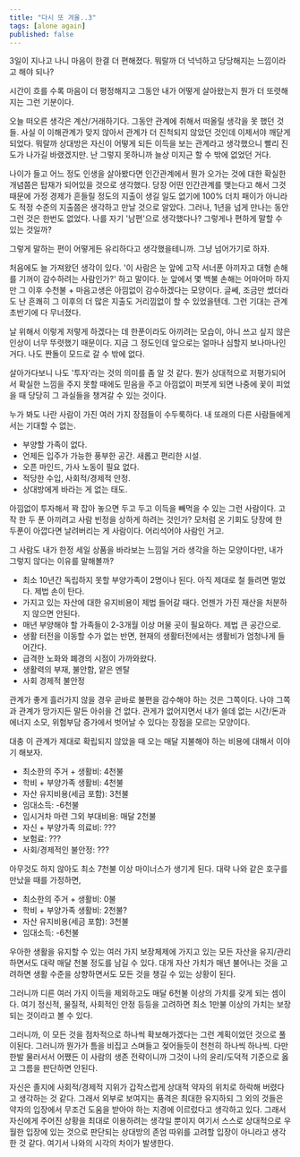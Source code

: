 ```yaml
---
title: "다시 또 겨울..3"
tags: [alone again]
published: false
---
```


3일이 지나고 나니 마음이 한결 더 편해졌다. 뭐랄까 더 넉넉하고 당당해지는 느낌이라고 해야 되나?

시간이 흐를 수록 마음이 더 평정해지고 그동안 내가 어떻게 살아왔는지 뭔가 더 또렷해지는 그런 기분이다.

오늘 떠오른 생각은 계산/거래하기다. 그동안 관계에 취해서 떠올릴 생각을 못 했던 것들. 사실 이 이해관계가 맞지 않아서 관계가 더 진척되지 않았던 것인데 이제서야 깨닫게 되었다. 뭐랄까 상대방은 자신이 어떻게 되든 이득을 보는 관계라고 생각했으니 빨리 진도가 나가길 바랬겠지만. 난 그렇지 못하니까 늘상 미지근 할 수 밖에 없었던 거다.

나이가 들고 어느 정도 인생을 살아봤다면 인간관계에서 뭔가 오가는 것에 대한 확실한 개념쯤은 탑재가 되어있을 것으로 생각했다. 당장 어떤 인간관계를 맺는다고 해서 그것 때문에 가정 경제가 흔들릴 정도의 지출이 생길 일도 없기에 100% 더치 패이가 아니라도 적정 수준의 지출쯤은 생각하고 만날 것으로 알았다. 그러나, 1년을 넘게 만나는 동안 그런 것은 한번도 없었다. 나를 자기 '남편'으로 생각했다나? 그렇게나 편하게 말할 수 있는 것일까?

그렇게 말하는 편이 어떻게든 유리하다고 생각했을테니까. 그냥 넘어가기로 하자.

처음에도 늘 가져왔던 생각이 있다. '이 사람은 눈 앞에 고작 서너푼 아끼자고 대형 손해를 기꺼이 감수하려는 사람인가?' 하고 말이다. 눈 앞에서 몇 백불 손해는 어마어마 하지만 그 이후 수천불 + 마음고생은 아낌없이 감수하겠다는 모양이다. 글쎄, 조금만 썼더라도 난 흔쾌히 그 이후의 더 많은 지출도 거리낌없이 할 수 있었을텐데. 그런 기대는 관계 초반기에 다 무너졌다. 

날 위해서 이렇게 저렇게 하겠다는 데 한푼이라도 아끼려는 모습이, 아니 쓰고 싶지 않은 인상이 너무 뚜렷했기 때문이다. 지금 그 정도인데 앞으로는 얼마나 심할지 보나마나인 거다. 나도 짠돌이 모드로 갈 수 밖에 없다. 

살아가다보니 나도 '투자'라는 것의 의미를 좀 알 것 같다. 뭔가 상대적으로 저평가되어서 확실한 느낌을 주지 못할 때에도 믿음을 주고 아낌없이 퍼붓게 되면 나중에 꽃이 피었을 때 당당히 그 과실들을 챙겨갈 수 있는 것이다.

누가 봐도 나란 사람이 가진 여러 가지 장점들이 수두룩하다. 내 또래의 다른 사람들에게서는 기대할 수 없는.
- 부양할 가족이 없다.
- 언제든 입주가 가능한 풍부한 공간. 새롭고 편리한 시설.
- 오픈 마인드, 가사 노동이 필요 없다.
- 적당한 수입, 사회적/경제적 안정.
- 상대방에게 바라는 게 없는 태도.

아낌없이 투자해서 꽉 잡아 놓으면 두고 두고 이득을 빼먹을 수 있는 그런 사람이다. 고작 한 두 푼 아끼려고 사람 빈정을 상하게 하려는 것인가? 모처럼 온 기회도 당장에 한 두푼이 아깝다면 날려버리는 게 사람이다. 어리석어야 사람인 거고.

그 사람도 내가 한정 세일 상품을 바라보는 느낌일 거라 생각을 하는 모양이다만, 내가 그렇지 않다는 이유를 말해볼까?
- 최소 10년간 독립하지 못할 부양가족이 2명이나 된다. 아직 제대로 철 들려면 멀었다. 제법 손이 탄다.
- 가지고 있는 자산에 대한 유지비용이 제법 들어갈 때다. 언젠가 가진 재산을 처분하지 않으면 안된다. 
- 매년 부양해야 할 가족들이 2-3개월 이상 머물 곳이 필요하다. 제법 큰 공간으로.
- 생활 터전을 이동할 수가 없는 반면, 현재의 생활터전에서는 생활비가 엄청나게 들어간다. 
- 급격한 노화와 폐경의 시점이 가까와왔다.
- 생활력의 부재, 불안함, 얕은 멘탈
- 사회 경제적 불안정

관계가 좋게 흘러가지 않을 경우 곧바로 불편을 감수해야 하는 것은 그쪽이다. 나야 그쪽과 관계가 망가지든 말든 아쉬을 건 없다. 관게가 없어지면서 내가 쓸데 없는 시간/돈과 에너지 소모, 위험부담 증가에서 벗어날 수 있다는 장점을 모르는 모양이다. 

대충 이 관계가 제대로 확립되지 않았을 때 오는 매달 지불해야 하는 비용에 대해서 이야기 해보자.

- 최소한의 주거 + 생활비: 4천불
- 학비 + 부양가족 생활비: 4천불
- 자산 유지비용(세금 포함): 3천불
- 임대소득: -6천불
- 임시거차 마련 그외 부대비용: 매달 2천불
- 자신 + 부양가족 의료비: ???
- 보험료: ???
- 사회/경제적인 불안정: ???

아무것도 하지 않아도 최소 7천불 이상 마이너스가 생기게 된다. 대략 나와 같은 호구를 만났을 때를 가정하면,

- 최소한의 주거 + 생활비: 0불
- 학비 + 부양가족 생활비: 2천불?
- 자산 유지비용(세금 포함): 3천불
- 임대소득: -6천불

우아한 생활을 유지할 수 있는 여러 가지 보장체제에 가지고 있는 모든 자산을 유지/관리하면서도 대략 매달 천불 정도를 남길 수 있다. 대개 자산 가치가 매년 불어나는 것을 고려하면 생활 수준을 상향하면서도 모든 것을 챙길 수 있는 상황이 된다.

그러니까 디른 여러 가지 이득을 제외하고도 매달 6천불 이상의 가치를 갖게 되는 셈이다. 여기 정신적, 물질적, 사회적인 안정 등등을 고려하면 최소 1만불 이상의 가치는 보장되는 것이라고 볼 수 있다. 

그러니까, 이 모든 것을 점차적으로 하나씩 확보해가겠다는 그런 계획이었던 것으로 풀이된다. 그러니까 뭔가가 틈을 비집고 스며들고 젖어들듯이 천천히 하나씩 하나씩. 다만 한발 물러서서 어쨌든 이 사람의 생존 전략이니까 그것이 나의 윤리/도덕적 기준으로 옳고 그름을 판단하면 안된다. 

자신은 졸지에 사회적/경제적 지위가 갑작스럽게 상대적 약자의 위치로 하락해 버렸다고 생각하는 것 같다. 그래서 외부로 보여지는 품격은 최대한 유지하되 그 외의 것들은 약자의 입장에서 무조건 도움을 받아야 하는 지경에 이르렀다고 생각하고 있다. 그래서 자신에게 주어진 상황을 최대로 이용하려는 생각일 뿐이지 여기서 스스로 상대적으로 우월한 입장에 있는 것으로 판단되는 상대방의 존엄 따위를 고려할 입장이 아니라고 생각한 것 같다. 여기서 나와의 시각의 차이가 발생한다. 

